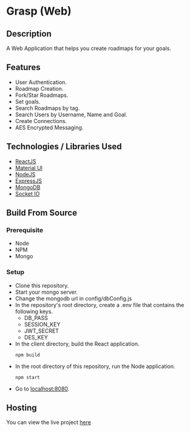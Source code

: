 # Grasp (Web)

## Description
A Web Application that helps you create roadmaps for your goals.

## Features
- User Authentication.
- Roadmap Creation.
- Fork/Star Roadmaps.
- Set goals.
- Search Roadmaps by tag.
- Search Users by Username, Name and Goal.
- Create Connections.
- AES Encrypted Messaging.

## Technologies / Libraries Used
- [ReactJS](https://reactjs.org/)
- [Material UI](https://mui.com/)
- [NodeJS](https://nodejs.org/en/)
- [ExpressJS](https://expressjs.com/)
- [MongoDB](https://mongodb.com/)
- [Socket IO](https://socket.io)

## Build From Source

### Prerequisite
- Node
- NPM
- Mongo

### Setup
- Clone this repository.
- Start your mongo server.
- Change the mongodb url in config/dbConfig.js
- In the repository's root directory, create a .env file that contains the following keys.
  - DB_PASS
  - SESSION_KEY
  - JWT_SECRET
  - DES_KEY
- In the client directory, build the React application.
  ```
  npm build
  ```
- In the root directory of this repository, run the Node application.
  ```
  npm start
  ```
- Go to [localhost:8080](http://localhost:8080/).

## Hosting
You can view the live project [here](https://grasp.onrender.com/)
 
